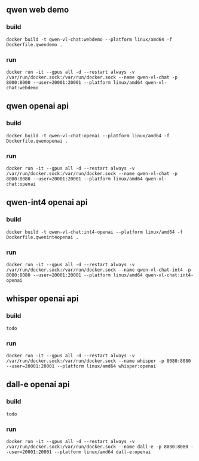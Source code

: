 ## qwen web demo

### build

```
docker build -t qwen-vl-chat:webdemo --platform linux/amd64 -f Dockerfile.qwendemo . 
```

### run

```
docker run -it --gpus all -d --restart always -v /var/run/docker.sock:/var/run/docker.sock --name qwen-vl-chat -p 8000:8000 --user=20001:20001 --platform linux/amd64 qwen-vl-chat:webdemo
```

## qwen openai api

### build

```
docker build -t qwen-vl-chat:openai --platform linux/amd64 -f Dockerfile.qwenopenai . 
```

### run

```
docker run -it --gpus all -d --restart always -v /var/run/docker.sock:/var/run/docker.sock --name qwen-vl-chat -p 8080:8080 --user=20001:20001 --platform linux/amd64 qwen-vl-chat:openai
```

## qwen-int4 openai api

### build

```
docker build -t qwen-vl-chat:int4-openai --platform linux/amd64 -f Dockerfile.qwenint4openai . 
```

### run

```
docker run -it --gpus all -d --restart always -v /var/run/docker.sock:/var/run/docker.sock --name qwen-vl-chat-int4 -p 8080:8080 --user=20001:20001 --platform linux/amd64 qwen-vl-chat:int4-openai
```

## whisper openai api

### build

```
todo
```

### run

```
docker run -it --gpus all -d --restart always -v /var/run/docker.sock:/var/run/docker.sock --name whisper -p 8080:8080 --user=20001:20001 --platform linux/amd64 whisper:openai
```

## dall-e openai api

### build

```
todo
```

### run

```
docker run -it --gpus all -d --restart always -v /var/run/docker.sock:/var/run/docker.sock --name dall-e -p 8080:8080 --user=20001:20001 --platform linux/amd64 dall-e:openai
```

